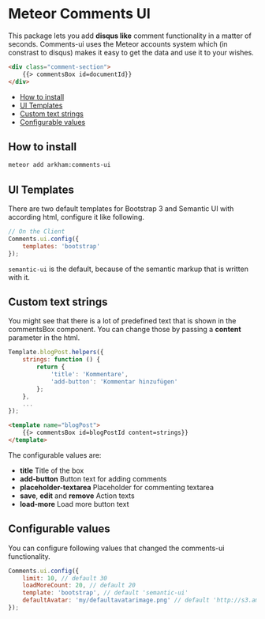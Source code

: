# Meteor Comments UI

This package lets you add __disqus like__ comment functionality in a matter of seconds. Comments-ui uses the Meteor accounts system which (in constrast to disqus) makes it easy to get the data and use it to your wishes.

```html
<div class="comment-section">
    {{> commentsBox id=documentId}}
</div>
```



<!-- toc -->

* [How to install](#how-to-install)
* [UI Templates](#ui-templates)
* [Custom text strings](#custom-text-strings)
* [Configurable values](#configurable-values)

<!-- toc stop -->


## How to install

```bash
meteor add arkham:comments-ui
```

## UI Templates

There are two default templates for Bootstrap 3 and Semantic UI with according html, configure it like following.

```javascript
// On the Client
Comments.ui.config({
    templates: 'bootstrap'
});
```

```semantic-ui``` is the default, because of the semantic markup that is written with it.

## Custom text strings

You might see that there is a lot of predefined text that is shown in the commentsBox component. You can change those by passing a __content__
parameter in the html.

```javascript
Template.blogPost.helpers({
    strings: function () {
        return {
            'title': 'Kommentare',
            'add-button': 'Kommentar hinzufügen'
        };
    },
    ...
});
```

```html
<template name="blogPost">
    {{> commentsBox id=blogPostId content=strings}}
</template>
```

The configurable values are:

* __title__ Title of the box
* __add-button__ Button text for adding comments
* __placeholder-textarea__ Placeholder for commenting textarea
* __save__, __edit__  and __remove__ Action texts
* __load-more__ Load more button text

## Configurable values

You can configure following values that changed the comments-ui functionality.

```javascript
Comments.ui.config({
    limit: 10, // default 30
    loadMoreCount: 20, // default 20
    template: 'bootstrap', // default 'semantic-ui'
    defaultAvatar: 'my/defaultavatarimage.png' // default 'http://s3.amazonaws.com/37assets/svn/765-default-avatar.png'
});
```
